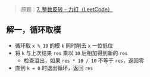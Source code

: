 
> 原题：[7. 整数反转 - 力扣（LeetCode）](https://leetcode.cn/problems/reverse-integer/)

## 解一，循环取模

- 循环取 `x % 10` 的模 `k` 同时削去 `x` 一位低位 
- 将 `k` 与上次结果 `res` 乘以 `10` 后相加得到新的 `res`
	- 检查溢出，如果 `res * 10 / 10` 不等于 `res`，返回零
- 直到 `k = 0` 时退出循环，返回 `res`

```rust

```
